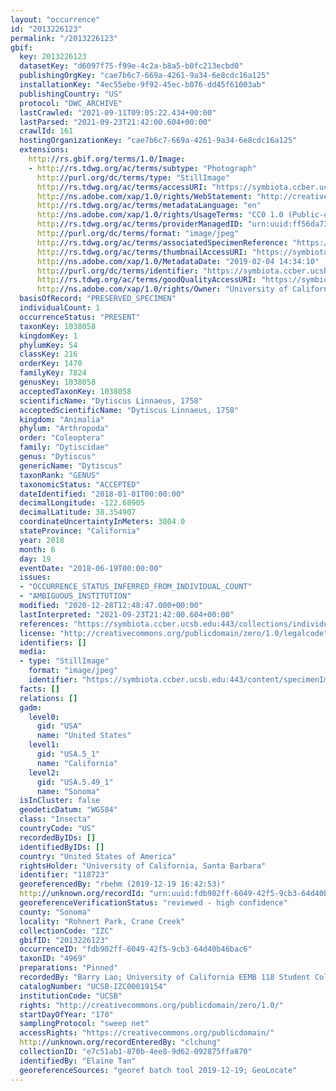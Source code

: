 ```yaml
---
layout: "occurrence"
id: "2013226123"
permalink: "/2013226123"
gbif:
  key: 2013226123
  datasetKey: "d6097f75-f99e-4c2a-b8a5-b0fc213ecbd0"
  publishingOrgKey: "cae7b6c7-669a-4261-9a34-6e8cdc16a125"
  installationKey: "4ec55ebe-9f92-45ec-b076-dd45f61003ab"
  publishingCountry: "US"
  protocol: "DWC_ARCHIVE"
  lastCrawled: "2021-09-11T09:05:22.434+00:00"
  lastParsed: "2021-09-23T21:42:00.604+00:00"
  crawlId: 161
  hostingOrganizationKey: "cae7b6c7-669a-4261-9a34-6e8cdc16a125"
  extensions:
    http://rs.gbif.org/terms/1.0/Image:
    - http://rs.tdwg.org/ac/terms/subtype: "Photograph"
      http://purl.org/dc/terms/type: "StillImage"
      http://rs.tdwg.org/ac/terms/accessURI: "https://symbiota.ccber.ucsb.edu:443/content/specimenImages/UCSB_IZC/UCSB-IZC00019/UCSB-IZC00019154_lg.jpg"
      http://ns.adobe.com/xap/1.0/rights/WebStatement: "http://creativecommons.org/publicdomain/zero/1.0/"
      http://rs.tdwg.org/ac/terms/metadataLanguage: "en"
      http://ns.adobe.com/xap/1.0/rights/UsageTerms: "CC0 1.0 (Public-domain)"
      http://rs.tdwg.org/ac/terms/providerManagedID: "urn:uuid:ff56da73-d45d-46e3-83b9-0841096d5f86"
      http://purl.org/dc/terms/format: "image/jpeg"
      http://rs.tdwg.org/ac/terms/associatedSpecimenReference: "https://symbiota.ccber.ucsb.edu:443/collections/individual/index.php?occid=118723"
      http://rs.tdwg.org/ac/terms/thumbnailAccessURI: "https://symbiota.ccber.ucsb.edu:443/content/specimenImages/UCSB_IZC/UCSB-IZC00019/UCSB-IZC00019154_tn.jpg"
      http://ns.adobe.com/xap/1.0/MetadataDate: "2019-02-04 14:34:10"
      http://purl.org/dc/terms/identifier: "https://symbiota.ccber.ucsb.edu:443/content/specimenImages/UCSB_IZC/UCSB-IZC00019/UCSB-IZC00019154_lg.jpg"
      http://rs.tdwg.org/ac/terms/goodQualityAccessURI: "https://symbiota.ccber.ucsb.edu:443/content/specimenImages/UCSB_IZC/UCSB-IZC00019/UCSB-IZC00019154.jpg"
      http://ns.adobe.com/xap/1.0/rights/Owner: "University of California, Santa Barbara"
  basisOfRecord: "PRESERVED_SPECIMEN"
  individualCount: 1
  occurrenceStatus: "PRESENT"
  taxonKey: 1038058
  kingdomKey: 1
  phylumKey: 54
  classKey: 216
  orderKey: 1470
  familyKey: 7824
  genusKey: 1038058
  acceptedTaxonKey: 1038058
  scientificName: "Dytiscus Linnaeus, 1758"
  acceptedScientificName: "Dytiscus Linnaeus, 1758"
  kingdom: "Animalia"
  phylum: "Arthropoda"
  order: "Coleoptera"
  family: "Dytiscidae"
  genus: "Dytiscus"
  genericName: "Dytiscus"
  taxonRank: "GENUS"
  taxonomicStatus: "ACCEPTED"
  dateIdentified: "2018-01-01T00:00:00"
  decimalLongitude: -122.68905
  decimalLatitude: 38.354907
  coordinateUncertaintyInMeters: 3804.0
  stateProvince: "California"
  year: 2018
  month: 6
  day: 19
  eventDate: "2018-06-19T00:00:00"
  issues:
  - "OCCURRENCE_STATUS_INFERRED_FROM_INDIVIDUAL_COUNT"
  - "AMBIGUOUS_INSTITUTION"
  modified: "2020-12-28T12:48:47.000+00:00"
  lastInterpreted: "2021-09-23T21:42:00.604+00:00"
  references: "https://symbiota.ccber.ucsb.edu:443/collections/individual/index.php?occid=118723"
  license: "http://creativecommons.org/publicdomain/zero/1.0/legalcode"
  identifiers: []
  media:
  - type: "StillImage"
    format: "image/jpeg"
    identifier: "https://symbiota.ccber.ucsb.edu:443/content/specimenImages/UCSB_IZC/UCSB-IZC00019/UCSB-IZC00019154_lg.jpg"
  facts: []
  relations: []
  gadm:
    level0:
      gid: "USA"
      name: "United States"
    level1:
      gid: "USA.5_1"
      name: "California"
    level2:
      gid: "USA.5.49_1"
      name: "Sonoma"
  isInCluster: false
  geodeticDatum: "WGS84"
  class: "Insecta"
  countryCode: "US"
  recordedByIDs: []
  identifiedByIDs: []
  country: "United States of America"
  rightsHolder: "University of California, Santa Barbara"
  identifier: "118723"
  georeferencedBy: "rbehm (2019-12-19 16:42:53)"
  http://unknown.org/recordId: "urn:uuid:fdb902ff-6049-42f5-9cb3-64d40b46bac6"
  georeferenceVerificationStatus: "reviewed - high confidence"
  county: "Sonoma"
  locality: "Rohnert Park, Crane Creek"
  collectionCode: "IZC"
  gbifID: "2013226123"
  occurrenceID: "fdb902ff-6049-42f5-9cb3-64d40b46bac6"
  taxonID: "4969"
  preparations: "Pinned"
  recordedBy: "Barry Lao; University of California EEMB 118 Student Collection"
  catalogNumber: "UCSB-IZC00019154"
  institutionCode: "UCSB"
  rights: "http://creativecommons.org/publicdomain/zero/1.0/"
  startDayOfYear: "170"
  samplingProtocol: "sweep net"
  accessRights: "https://creativecommons.org/publicdomain/"
  http://unknown.org/recordEnteredBy: "clchung"
  collectionID: "e7c51ab1-870b-4ee8-9d62-092875ffa870"
  identifiedBy: "Elaine Tan"
  georeferenceSources: "georef batch tool 2019-12-19; GeoLocate"
---
```

